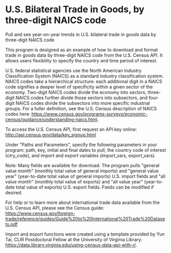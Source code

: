 # U.S. Bilateral Trade in Goods, by three-digit NAICS code
Pull and see year-on-year trends in U.S. bilateral trade in goods data by three-digit NAICS code

This program is designed as an example of how to download and format trade in goods data by three-digit NAICS code from the U.S. Census API. It allows users flexibility to specify the country and time period of interest. 

U.S. federal statistical agencies use the North American Industry Classification System (NAICS) as a standard industry classification system. NAICS codes take a hierarchical structure: each additional digit in a NAICS code signifies a deeper level of specificity within a given sector of the economy. Two-digit NAICS codes divide the economy into sectors, three-digit NAICS codes further divide those sectors into subsectors, and four-digit NAICS codes divide the subsectors into more specific industrial groups. For a fuller definition, see the U.S. Census description of NAICS codes here: https://www.census.gov/programs-surveys/economic-census/guidance/understanding-naics.html. 

To access the U.S. Census API, first request an API key online:
http://api.census.gov/data/key_signup.html

Under "Paths and Parameters", specify the following parameters in your program: path, key, initial and final dates to pull, the country code of interest (ctry_code), and import and export variables (import_vars, export_vars).  

Note: Many fields are available for download. The program pulls "general value month" (monthly total value of general imports) and "general value year" (year-to-date total value of general imports) U.S. import fields and "all value month" (monthly total value of exports) and "all value year" (year-to-date total value of exports) U.S. export fields. Fields can be modified if desired.

For help or to learn more about international trade data available from the U.S. Census API, please see the Census guide:
https://www.census.gov/foreign-trade/reference/guides/Guide%20to%20International%20Trade%20Datasets.pdf

Import and export functions were created using a template provided by Yun Tai, CLIR Postdoctoral Fellow at the University of Virginia Library: https://data.library.virginia.edu/using-census-data-api-with-r/.  
